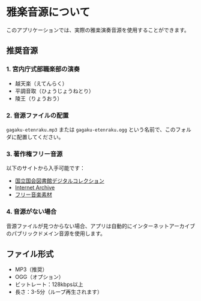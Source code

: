 # 雅楽音源について

このアプリケーションでは、実際の雅楽演奏音源を使用することができます。

## 推奨音源

### 1. 宮内庁式部職楽部の演奏
- 越天楽（えてんらく）
- 平調音取（ひょうじょうねとり）
- 陵王（りょうおう）

### 2. 音源ファイルの配置
`gagaku-etenraku.mp3` または `gagaku-etenraku.ogg` という名前で、このフォルダに配置してください。

### 3. 著作権フリー音源
以下のサイトから入手可能です：
- [国立国会図書館デジタルコレクション](https://dl.ndl.go.jp/)
- [Internet Archive](https://archive.org/details/audio)
- [フリー音楽素材](https://dova-s.jp/)

### 4. 音源がない場合
音源ファイルが見つからない場合、アプリは自動的にインターネットアーカイブのパブリックドメイン音源を使用します。

## ファイル形式
- MP3（推奨）
- OGG（オプション）
- ビットレート：128kbps以上
- 長さ：3-5分（ループ再生されます）